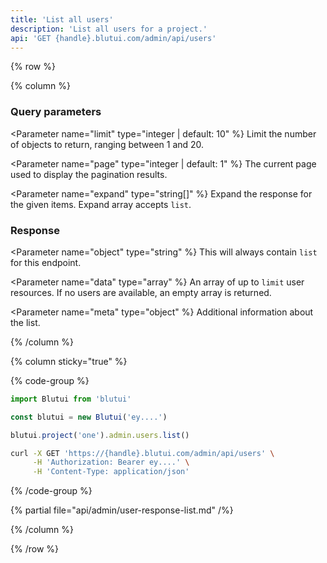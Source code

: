 ```yaml
---
title: 'List all users'
description: 'List all users for a project.'
api: 'GET {handle}.blutui.com/admin/api/users'
---
```


{% row %}

{% column %}
### Query parameters

<Parameter name="limit" type="integer | default: 10" %}
Limit the number of objects to return, ranging between 1 and 20.
</Parameter>

<Parameter name="page" type="integer | default: 1" %}
The current page used to display the pagination results.
</Parameter>

<Parameter name="expand" type="string[]" %}
Expand the response for the given items. Expand array accepts `list`.
</Parameter>

### Response

<Parameter name="object" type="string" %}
This will always contain `list` for this endpoint.
</Parameter>

<Parameter name="data" type="array" %}
An array of up to `limit` user resources. If no users are available, an empty array is returned.
</Parameter>

<Parameter name="meta" type="object" %}
Additional information about the list.
</Parameter>

{% /column %}

{% column sticky="true" %}

{% code-group %}

```ts {% process=false filename="Node.js" %}
import Blutui from 'blutui'

const blutui = new Blutui('ey....')

blutui.project('one').admin.users.list()
```

```bash {% process=false filename="cURL" %}
curl -X GET 'https://{handle}.blutui.com/admin/api/users' \
     -H 'Authorization: Bearer ey....' \
     -H 'Content-Type: application/json'
```

{% /code-group %}

{% partial file="api/admin/user-response-list.md" /%}

{% /column %}

{% /row %}

